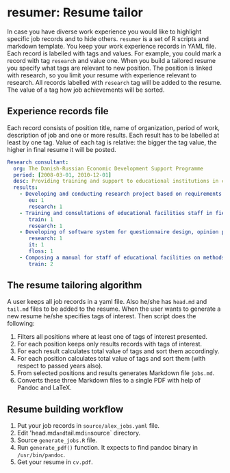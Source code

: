 # resumer: Resume tailor

In case you have diverse work experience you would like to highlight specific job records and to hide others. `resumer` is a set of R scripts and markdown template. You keep your work experience records in YAML file. Each record is labelled with tags and values. For example, you could mark a record with tag `research` and value one. When you build a tailored resume you specify what tags are relevant to new position. The position is linked with research, so you limit your resume with experience relevant to research. All records labelled with `research` tag will be added to the resume. The value of a tag how job achievements will be sorted.

## Experience records file

Each record consists of position title, name of organization, period of work, description of job and one or more results. Each result has to be labelled at least by one tag. Value of each tag is relative: the bigger the tag value, the higher in final resume it will be posted.


```yaml
Research consultant:
  org: The Danish-Russian Economic Development Support Programme
  period: [2008-03-01, 2010-12-01]
  desc: Providing training and support to educational institutions in conducting market research 
  results:
    - Developing and conducting research project based on requirements of Danish International Development Agency:
       eu: 1
       research: 1
    - Training and consultations of educational facilities staff in field of sociological and marketing research:
       train: 1
       research: 1
    - Developing of software system for questionnaire design, opinion poll data input and computing of descriptive statistics (based on LimeSurvey and queXML):
       research: 1
       it: 1
       floss: 1
    - Composing a manual for staff of educational facilities on methods of sociological research and using of developed system:
       train: 2
```

## The resume tailoring algorithm

A user keeps all job records in a yaml file. Also he/she has `head.md` and `tail.md` files to be added to the resume. When the user wants to generate a new resume he/she specifies tags of interest. Then script does the following:

1. Filters all positions where at least one of tags of interest presented.
2. For each position keeps only results records with tags of interest.
3. For each result calculates total value of tags and sort them accordingly. 
4. For each position calculates total value of tags and sort them (with respect to passed years also).
5. From selected positions and results generates Markdown file `jobs.md`.
6. Converts these three Markdown files to a single PDF with help of Pandoc and LaTeX.

## Resume building workflow

1. Put your job records in `source/alex_jobs.yaml` file.
2. Edit 'head.md` and `tail.md` in `source` directory.
3. Source `generate_jobs.R` file.
3. Run `generate_pdf()` function. It expects to find pandoc binary in `/usr/bin/pandoc`.
4. Get your resume in `cv.pdf`.


